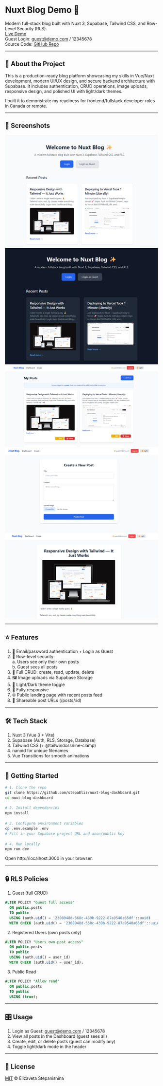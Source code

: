 # Nuxt Blog Demo 🚀
Modern full-stack blog built with Nuxt 3, Supabase, Tailwind CSS, and Row-Level Security (RLS).<br />
[Live Demo](https://blog-dashboard-fawn.vercel.app/)<br />
Guest Login: guest@demo.com / 12345678<br />
Source Code: [GitHub Repo](https://github.com/stepaEliz/nuxt-blog-dashboard)

---

## 🧩 About the Project
This is a production-ready blog platform showcasing my skills in Vue/Nuxt development, modern UI/UX design, and secure backend architecture with Supabase.
It includes authentication, CRUD operations, image uploads, responsive design, and polished UI with light/dark themes.

I built it to demonstrate my readiness for frontend/fullstack developer roles in Canada or remote.

---

## 📸 Screenshots

![Home – Landing Page](./assets/screenshots/home-light.png)
![Home – Dark Mode](./assets/screenshots/home-dark.png)
![Dashboard](./assets/screenshots/dashboard.png)
![Create Post](./assets/screenshots/create-post.png)
![Post Detail](./assets/screenshots/post-detail.png)

---

## ⭐ Features
1. 🔑 Email/password authentication + Login as Guest
2. 🔐 Row-level security:<br />
    a. Users see only their own posts<br />
    b. Guest sees all posts<br />
3. 📝 Full CRUD: create, read, update, delete
4. 🖼 Image uploads via Supabase Storage
5. 🎨 Light/Dark theme toggle
6. 📱 Fully responsive
7. 🌐 Public landing page with recent posts feed
8. 🔗 Shareable post URLs (/posts/:id)

---

## 🛠 Tech Stack
1. Nuxt 3 (Vue 3 + Vite)
2. Supabase (Auth, RLS, Storage, Database)
3. Tailwind CSS (+ @tailwindcss/line-clamp)
4. nanoid for unique filenames
5. Vue Transitions for smooth animations

---

## 🚀 Getting Started

```bash
# 1. Clone the repo
git clone https://github.com/stepaEliz/nuxt-blog-dashboard.git
cd nuxt-blog-dashboard

# 2. Install dependencies
npm install

# 3. Configure environment variables
cp .env.example .env
# Fill in your Supabase project URL and anon/public key

# 4. Run locally
npm run dev
```

Open http://localhost:3000 in your browser.

---

## 🔒 RLS Policies

1. Guest (full CRUD)
```sql
ALTER POLICY "Guest full access"
  ON public.posts
  TO public
  USING (auth.uid() = '2308948d-568c-439b-9222-87a9540a65df'::uuid)
  WITH CHECK (auth.uid() = '2308948d-568c-439b-9222-87a9540a65df'::uuid);
```

2. Registered Users (own posts only)
```sql
ALTER POLICY "Users own-post access"
  ON public.posts
  TO public
  USING (auth.uid() = user_id)
  WITH CHECK (auth.uid() = user_id);
```

3. Public Read
```sql
ALTER POLICY "Allow read"
  ON public.posts
  TO public
  USING (true);
```

---

## 🎛 Usage
1. Login as Guest: guest@demo.com / 12345678
2. View all posts in the Dashboard (guest sees all)
3. Create, edit, or delete posts (guest can modify any)
4. Toggle light/dark mode in the header

---

## 📄 License
[MIT](https://choosealicense.com/licenses/mit/) © Elizaveta Stepanishina

